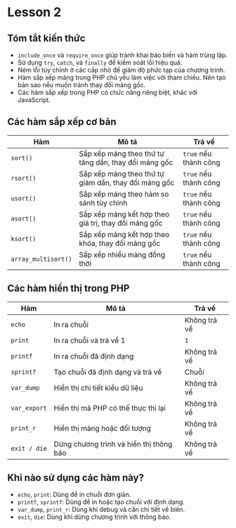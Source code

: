 # Lesson 2

## Tóm tắt kiến thức

- `include_once` và `require_once` giúp tránh khai báo biến và hàm trùng lặp.
- Sử dụng `try`, `catch`, và `finally` để kiểm soát lỗi hiệu quả.
- Ném lỗi tùy chỉnh ở các cấp nhỏ để giảm độ phức tạp của chương trình.
- Hàm sắp xếp mảng trong PHP chủ yếu làm việc với tham chiếu. Nên tạo bản sao nếu muốn tránh thay đổi mảng gốc.
- Các hàm sắp xếp trong PHP có chức năng riêng biệt, khác với JavaScript.

## Các hàm sắp xếp cơ bản

| Hàm           | Mô tả                                              | Trả về                |
|---------------|----------------------------------------------------|-----------------------|
| `sort()`      | Sắp xếp mảng theo thứ tự tăng dần, thay đổi mảng gốc| `true` nếu thành công |
| `rsort()`     | Sắp xếp mảng theo thứ tự giảm dần, thay đổi mảng gốc| `true` nếu thành công |
| `usort()`     | Sắp xếp mảng theo hàm so sánh tùy chỉnh            | `true` nếu thành công |
| `asort()`     | Sắp xếp mảng kết hợp theo giá trị, thay đổi mảng gốc| `true` nếu thành công |
| `ksort()`     | Sắp xếp mảng kết hợp theo khóa, thay đổi mảng gốc  | `true` nếu thành công |
| `array_multisort()` | Sắp xếp nhiều mảng đồng thời                   | `true` nếu thành công |

## Các hàm hiển thị trong PHP

| Hàm            | Mô tả                                        | Trả về                |
|----------------|----------------------------------------------|-----------------------|
| `echo`         | In ra chuỗi                                  | Không trả về           |
| `print`        | In ra chuỗi và trả về 1                      | `1`                   |
| `printf`       | In ra chuỗi đã định dạng                     | Không trả về           |
| `sprintf`      | Tạo chuỗi đã định dạng và trả về             | Chuỗi                 |
| `var_dump`     | Hiển thị chi tiết kiểu dữ liệu               | Không trả về           |
| `var_export`   | Hiển thị mã PHP có thể thực thi lại          | Không trả về           |
| `print_r`      | Hiển thị mảng hoặc đối tượng                 | Không trả về           |
| `exit / die`   | Dừng chương trình và hiển thị thông báo     | Không trả về           |

## Khi nào sử dụng các hàm này?
- `echo`, `print`: Dùng để in chuỗi đơn giản.
- `printf`, `sprintf`: Dùng để in hoặc tạo chuỗi với định dạng.
- `var_dump`, `print_r`: Dùng khi debug và cần chi tiết về biến.
- `exit`, `die`: Dùng khi dừng chương trình với thông báo.

